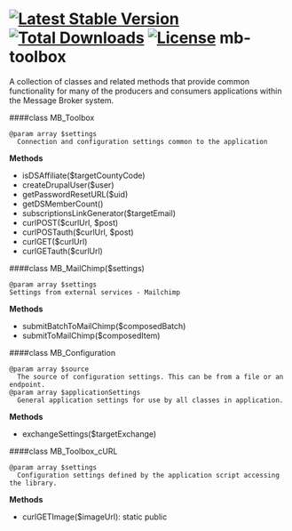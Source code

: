 [![Latest Stable Version](https://poser.pugx.org/dosomething/mb-toolbox/v/stable.svg)](https://packagist.org/packages/dosomething/mb-toolbox) [![Total Downloads](https://poser.pugx.org/dosomething/mb-toolbox/downloads.svg)](https://packagist.org/packages/dosomething/mb-toolbox)  [![License](https://poser.pugx.org/dosomething/mb-toolbox/license.svg)](https://packagist.org/packages/dosomething/mb-toolbox)
mb-toolbox
==========

A collection of classes and related methods that provide common functionality for many of the producers and consumers applications within the Message Broker system.

####class MB_Toolbox
```
@param array $settings
  Connection and configuration settings common to the application
```
**Methods**
- isDSAffiliate($targetCountyCode)
- createDrupalUser($user)
- getPasswordResetURL($uid)
- getDSMemberCount()
- subscriptionsLinkGenerator($targetEmail)
- curlPOST($curlUrl, $post)
- curlPOSTauth($curlUrl, $post)
- curlGET($curlUrl)
- curlGETauth($curlUrl)

####class MB_MailChimp($settings)
```
@param array $settings
Settings from external services - Mailchimp
```
**Methods**
- submitBatchToMailChimp($composedBatch)
- submitToMailChimp($composedItem)


####class MB_Configuration
```
@param array $source
  The source of configuration settings. This can be from a file or an endpoint.
@param array $applicationSettings
  General application settings for use by all classes in application.
```
**Methods**
- exchangeSettings($targetExchange)

####class MB_Toolbox_cURL
```
@param array $settings
  Configuration settings defined by the application script accessing the library.
```
**Methods**
- curlGETImage($imageUrl): static public
